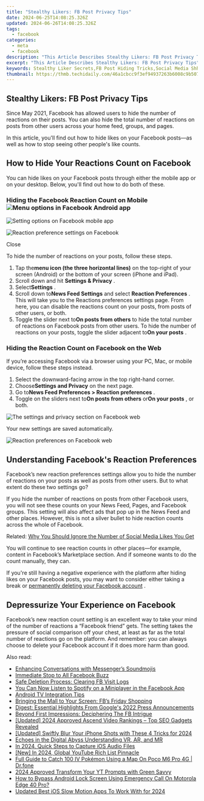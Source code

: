 ```yaml
---
title: "Stealthy Likers: FB Post Privacy Tips"
date: 2024-06-25T14:08:25.326Z
updated: 2024-06-26T14:08:25.326Z
tags:
  - facebook
categories:
  - meta
  - facebook
description: "This Article Describes Stealthy Likers: FB Post Privacy Tips"
excerpt: "This Article Describes Stealthy Likers: FB Post Privacy Tips"
keywords: Stealthy Liker Secrets,FB Post Hiding Tricks,Social Media Shh-Ing,Privacy on Facebook,Keep Posts Under Wraps,Discreet Likers' Guide,Protect Your FB Visibility
thumbnail: https://thmb.techidaily.com/46a1cbcc9f3ef94937263b6008c9b5073cf79aa9d5c6f331ff630995ba1cfe29.jpg
---
```


## Stealthy Likers: FB Post Privacy Tips

 Since May 2021, Facebook has allowed users to hide the number of reactions on their posts. You can also hide the total number of reactions on posts from other users across your home feed, groups, and pages.

 In this article, you'll find out how to hide likes on your Facebook posts—as well as how to stop seeing other people's like counts.

## How to Hide Your Reactions Count on Facebook

 You can hide likes on your Facebook posts through either the mobile app or on your desktop. Below, you'll find out how to do both of these.

### Hiding the Facebook Reaction Count on Mobile ![Menu options in Facebook Android app](https://static1.makeuseofimages.com/wordpress/wp-content/uploads/2021/06/Facebook-android-menu-options.jpg)

![Setting options on Facebook mobile app](https://static1.makeuseofimages.com/wordpress/wp-content/uploads/2021/06/Facebook-android-settings-page.jpg)

![Reaction preference settings on Facebook](https://static1.makeuseofimages.com/wordpress/wp-content/uploads/2021/06/Reaction-count-settings-facebook.jpg)

Close

To hide the number of reactions on your posts, follow these steps.

1. Tap the**menu icon (the three horizontal lines)** on the top-right of your screen (Android) or the bottom of your screen (iPhone and iPad).
2. Scroll down and hit **Settings & Privacy** .
3. Select**Settings** .
4. Scroll down to**News Feed Settings** and select **Reaction Preferences** . This will take you to the Reactions preferences settings page. From here, you can disable the reactions count on your posts, from posts of other users, or both.
5. Toggle the slider next to**On posts from others** to hide the total number of reactions on Facebook posts from other users. To hide the number of reactions on your posts, toggle the slider adjacent to**On your posts** .

### Hiding the Reaction Count on Facebook on the Web

 If you’re accessing Facebook via a browser using your PC, Mac, or mobile device, follow these steps instead.

1. Select the downward-facing arrow in the top right-hand corner.
2. Choose**Settings and Privacy** on the next page.
3. Go to**News Feed Preferences > Reaction preferences** .
4. Toggle on the sliders next to**On posts from others** or**On your posts** , or both.

![The settings and privacy section on Facebook web](https://static1.makeuseofimages.com/wordpress/wp-content/uploads/2021/06/settings-privacy-section-facebook-web.jpg)

Your new settings are saved automatically.

![Reaction preferences on Facebook web](https://static1.makeuseofimages.com/wordpress/wp-content/uploads/2021/06/Facebook-web-reaction-preferences.jpg)

## Understanding Facebook's Reaction Preferences

 Facebook’s new reaction preferences settings allow you to hide the number of reactions on your posts as well as posts from other users. But to what extent do these two settings go?

 If you hide the number of reactions on posts from other Facebook users, you will not see these counts on your News Feed, Pages, and Facebook groups. This setting will also affect ads that pop up in the News Feed and other places. However, this is not a silver bullet to hide reaction counts across the whole of Facebook.

 Related: [Why You Should Ignore the Number of Social Media Likes You Get](https://www.makeuseof.com/why-ignore-number-of-social-media-likes/)

 You will continue to see reaction counts in other places—for example, content in Facebook’s Marketplace section. And if someone wants to do the count manually, they can.

 If you're still having a negative experience with the platform after hiding likes on your Facebook posts, you may want to consider either taking a break or [permanently deleting your Facebook account](https://www.makeuseof.com/tag/delete-facebook-account/) .

## Depressurize Your Experience on Facebook

 Facebook’s new reaction count setting is an excellent way to take your mind of the number of reactions a “Facebook friend” gets. The setting takes the pressure of social comparison off your chest, at least as far as the total number of reactions go on the platform. And remember: you can always choose to delete your Facebook account if it does more harm than good.


<ins class="adsbygoogle"
     style="display:block"
     data-ad-format="autorelaxed"
     data-ad-client="ca-pub-7571918770474297"
     data-ad-slot="1223367746"></ins>



<ins class="adsbygoogle"
     style="display:block"
     data-ad-client="ca-pub-7571918770474297"
     data-ad-slot="8358498916"
     data-ad-format="auto"
     data-full-width-responsive="true"></ins>

<span class="atpl-alsoreadstyle">Also read:</span>
<div><ul>
<li><a href="https://facebook.techidaily.com/enhancing-conversations-with-messengers-soundmojis/"><u>Enhancing Conversations with Messenger’s Soundmojis</u></a></li>
<li><a href="https://facebook.techidaily.com/immediate-stop-to-all-facebook-buzz/"><u>Immediate Stop to All Facebook Buzz</u></a></li>
<li><a href="https://facebook.techidaily.com/safe-deletion-process-clearing-fb-visit-logs/"><u>Safe Deletion Process: Clearing FB Visit Logs</u></a></li>
<li><a href="https://facebook.techidaily.com/you-can-now-listen-to-spotify-on-a-miniplayer-in-the-facebook-app/"><u>You Can Now Listen to Spotify on a Miniplayer in the Facebook App</u></a></li>
<li><a href="https://facebook.techidaily.com/android-tv-integration-tips/"><u>Android TV Integration Tips</u></a></li>
<li><a href="https://facebook.techidaily.com/bringing-the-mall-to-your-screen-fbs-friday-shopping/"><u>Bringing the Mall to Your Screen: FB’s Friday Shopping</u></a></li>
<li><a href="https://facebook.techidaily.com/digest-essential-highlights-from-googles-2022-press-announcements/"><u>Digest: Essential Highlights From Google's 2022 Press Announcements</u></a></li>
<li><a href="https://facebook.techidaily.com/beyond-first-impressions-deciphering-the-fb-intrigue/"><u>Beyond First Impressions: Deciphering The FB Intrigue</u></a></li>
<li><a href="https://youtube-data.techidaily.com/ed-2024-approved-ascend-video-rankings-top-seo-gadgets-revealed/"><u>[Updated] 2024 Approved  Ascend Video Rankings – Top SEO Gadgets Revealed</u></a></li>
<li><a href="https://fox-blue.techidaily.com/updated-swiftly-blur-your-iphone-shots-with-these-4-tricks-for-2024/"><u>[Updated] Swiftly Blur Your iPhone Shots with These 4 Tricks for 2024</u></a></li>
<li><a href="https://extra-tips.techidaily.com/echoes-in-the-digital-abyss-understanding-vr-ar-and-mr/"><u>Echoes in the Digital Abyss  Understanding VR, AR, and MR</u></a></li>
<li><a href="https://extra-guidance.techidaily.com/in-2024-quick-steps-to-capture-ios-audio-files/"><u>In 2024, Quick Steps to Capture iOS Audio Files</u></a></li>
<li><a href="https://youtube-docs.techidaily.com/n-2024-global-youtube-rich-list-pinnacle/"><u>[New] In 2024, Global YouTube Rich List Pinnacle</u></a></li>
<li><a href="https://pokemon-go-android.techidaily.com/full-guide-to-catch-100-iv-pokemon-using-a-map-on-poco-m6-pro-4g-drfone-by-drfone-virtual-android/"><u>Full Guide to Catch 100 IV Pokémon Using a Map On Poco M6 Pro 4G | Dr.fone</u></a></li>
<li><a href="https://youtube-stream.techidaily.com/2024-approved-transform-your-yt-prompts-with-green-savvy/"><u>2024 Approved  Transform Your YT Prompts with Green Savvy</u></a></li>
<li><a href="https://android-unlock.techidaily.com/how-to-bypass-android-lock-screen-using-emergency-call-on-motorola-edge-40-pro-by-drfone-android/"><u>How to Bypass Android Lock Screen Using Emergency Call On Motorola Edge 40 Pro?</u></a></li>
<li><a href="https://ai-editing-video.techidaily.com/updated-best-ios-slow-motion-apps-to-work-with-for-2024/"><u>Updated Best iOS Slow Motion Apps To Work With for 2024</u></a></li>
</ul></div>
